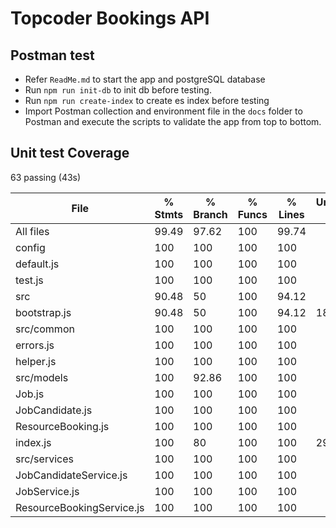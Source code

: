 # Topcoder Bookings API

## Postman test
- Refer `ReadMe.md` to start the app and postgreSQL database
- Run `npm run init-db` to init db before testing.
- Run `npm run create-index` to create es index before testing
- Import Postman collection and environment file in the `docs` folder to Postman and execute the scripts to validate the app from top to bottom.


## Unit test Coverage


 63 passing (43s)


File                        | % Stmts | % Branch | % Funcs | % Lines | Uncovered Line #s 
----------------------------|---------|----------|---------|---------|-------------------
All files                   |   99.49 |    97.62 |     100 |   99.74 |                   
 config                     |     100 |      100 |     100 |     100 |                   
  default.js                |     100 |      100 |     100 |     100 |                   
  test.js                   |     100 |      100 |     100 |     100 |                   
 src                        |   90.48 |       50 |     100 |   94.12 |                   
  bootstrap.js              |   90.48 |       50 |     100 |   94.12 | 18                
 src/common                 |     100 |      100 |     100 |     100 |                   
  errors.js                 |     100 |      100 |     100 |     100 |                   
  helper.js                 |     100 |      100 |     100 |     100 |                   
 src/models                 |     100 |    92.86 |     100 |     100 |                   
  Job.js                    |     100 |      100 |     100 |     100 |                   
  JobCandidate.js           |     100 |      100 |     100 |     100 |                   
  ResourceBooking.js        |     100 |      100 |     100 |     100 |                   
  index.js                  |     100 |       80 |     100 |     100 | 29                
 src/services               |     100 |      100 |     100 |     100 |                   
  JobCandidateService.js    |     100 |      100 |     100 |     100 |                   
  JobService.js             |     100 |      100 |     100 |     100 |                   
  ResourceBookingService.js |     100 |      100 |     100 |     100 |                   

